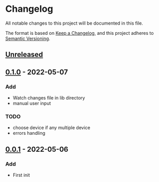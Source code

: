 # Changelog

All notable changes to this project will be documented in this file.

The format is based on [Keep a Changelog](https://keepachangelog.com/en/1.0.0/),
and this project adheres to [Semantic Versioning](https://semver.org/spec/v2.0.0.html).

## [Unreleased]

## [0.1.0] - 2022-05-07

### Add

- Watch changes file in lib directory
- manual user input

### TODO

- choose device if any multiple device
- errors handling

## [0.0.1] - 2022-05-06

### Add

- First init

[unreleased]: https://github.com/kanggara75/fluttermon/compare/0.1.0...HEAD
[0.1.0]: https://github.com/kanggara75/fluttermon/compare/0.0.1...0.1.0
[0.0.1]: https://github.com/kanggara75/fluttermon/releases/tag/0.0.1
